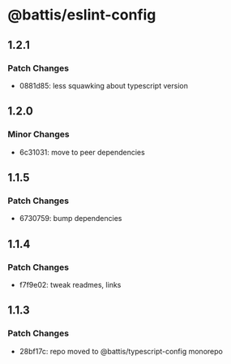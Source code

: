 # @battis/eslint-config

## 1.2.1

### Patch Changes

- 0881d85: less squawking about typescript version

## 1.2.0

### Minor Changes

- 6c31031: move to peer dependencies

## 1.1.5

### Patch Changes

- 6730759: bump dependencies

## 1.1.4

### Patch Changes

- f7f9e02: tweak readmes, links

## 1.1.3

### Patch Changes

- 28bf17c: repo moved to @battis/typescript-config monorepo
